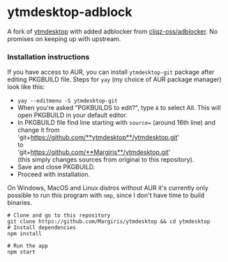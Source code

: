 # ytmdesktop-adblock

A fork of [ytmdesktop](https://github.com/ytmdesktop/ytmdesktop) with added adblocker from [cliqz-oss/adblocker](https://github.com/cliqz-oss/adblocker).
No promises on keeping up with upstream.

### Installation instructions

If you have access to AUR, you can install `ytmdesktop-git` package after editing PKGBUILD file.
Steps for `yay` (my choice of AUR package manager) look like this:

- `yay --editmenu -S ytmdesktop-git`
- When you're asked "PGKBUILDS to edit?", type `A` to select All. This will open PKGBUILD in your default editor.
- In PKGBUILD file find line starting with `source=` (around 16th line) and change it from <br> 'git+https://github.com/**ytmdesktop**/ytmdesktop.git' <br> to <br> 'git+https://github.com/**Margiris**/ytmdesktop.git' <br> (this simply changes sources from original to this repository).
- Save and close PKGBUILD.
- Proceed with installation.

On Windows, MacOS and Linux distros without AUR it's currently only possible to run this program with `nmp`, since I don't have time to build binaries.

```language:bash
# Clone and go to this repository
git clone https://github.com/Margiris/ytmdesktop && cd ytmdesktop
# Install dependencies
npm install

# Run the app
npm start
```
